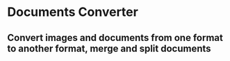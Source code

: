# Documents Converter

## Convert images and documents from one format to another format, merge and split documents